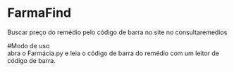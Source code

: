 # FarmaFind
Buscar preço do remédio pelo código de barra no site no consultaremedios

#Modo de uso  
abra o Farmácia.py e leia o código de barra do remédio com um leitor de código de barra.


